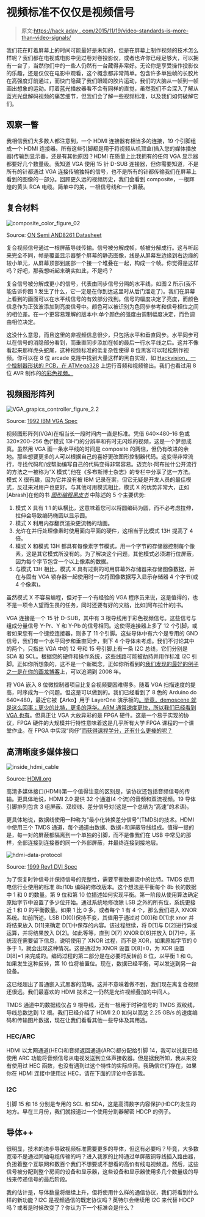 # 视频标准不仅仅是视频信号

> 原文:[https://hack aday . com/2015/11/19/video-standards-is-more-than-video-signals/](https://hackaday.com/2015/11/19/video-standards-are-more-than-video-signals/)

我们花在盯着屏幕上的时间可能最好是未知的，但是在屏幕上制作视频的技术怎么样呢？我们都在电视或电影中见过卷对卷投影仪，或者也许你已经足够大，可以拥有一台了，当然你们中的一些人仍然有一台藏得非常好。无论你是享受操作投影仪的乐趣，还是仅仅在电影中观看，这个概念都非常简单。包含许多单独帧的长胶片在高强度灯前通过，而快门隐藏了我们眼睛的胶片运动，我们的大脑从一帧到一帧画出想象的运动。盯着蓝光播放器看不会有同样的直觉，虽然我们不会深入了解从蓝光光盘解码视频的痛苦细节，但我们会了解一些视频标准，以及我们如何破解它们。

## 观察一瞥

我相信我们大多数人都注意到，一个 HDMI 连接器有相当多的连接，19 个引脚组成一个 HDMI 连接器。所有这些引脚都是用于将视频从机顶盒(插入您的媒体播放器)传输到显示器，还是有其他原因？HDMI 在质量上比我拥有的任何 VGA 显示器都要好几个数量级。我知道 VGA 使用 15 针 D-SUB 连接器，但你需要知道，不是所有的针都通过 VGA 连接传输独特的信号，也不是所有的针都传输我们在屏幕上看到的图像的一部分。回顾更久远的视频历史，我们会看到 composite，一根辉煌的黄头 RCA 电缆。简单中的美，一根信号线和一个屏蔽。

## 复合材料

![composite_color_figure_02](../Images/ea3ef0deb03ecc418cdde4f6ff74aefc.png)

Source: [ON Semi AND8261 Datasheet](http://www.onsemi.com/pub_link/Collateral/AND8261-D.PDF)

复合视频信号通过一根屏蔽导线传输。信号被分解成帧，帧被分解成行。这与听起来完全不同，帧是覆盖显示器整个屏幕的静态图像，线是从屏幕左边缘到右边缘的较小单元，从屏幕顶部到底部一个接一个堆叠在一起，构成一个帧。你觉得是这样吗？好吧，那我想听起来确实如此，不是吗？

复合信号被分解成更小的信号，代表由同步信号分隔的水平线，如图 2 所示(我不能告诉你图 1 发生了什么，它一定是在你到达这里时从后门溜走了)。我们在屏幕上看到的画面可以在水平线信号的有效部分找到。信号的幅度决定了亮度，而颜色信息作为正弦波添加到亮度信号中。颜色可以被识别为色同步参考和信号相位之间的相位差。在一个更容易理解的版本中:单个颜色的强度由调制幅度决定，而色调由相位决定。

这没什么意思，而且这里的非视频信息很少，只包括水平和垂直同步。水平同步可以在信号的消隐部分看到，而垂直同步添加在帧的最后一行水平线之后。这并不像看起来那样虎头蛇尾，这种视频标准的低复杂性使得 8 位黑客可以轻松制作视频。你可以在 8 位 arcade 克隆中找到大量这样的黑白实现，如 [Hackvision，一个控制器形状的 PCB，在 ATMega328](https://hackaday.com/2010/10/24/hackvision-is-build-your-own-retro-game/) 上运行音频和视频输出。我们也看过用 8 位 AVR 制作的[的彩色视频。](https://hackaday.com/2013/03/27/color-ntsc-video-directly-from-an-avr-chip/)

## 视频图形阵列

![VGA_grapics_controller_figure_2.2](../Images/9ff05a78807e02548a5231f7a4c4d24f.png)

Source: [1992 IBM VGA Spec](http://www.mcamafia.de/pdf/ibm_vgaxga_trm2.pdf)

视频图形阵列(VGA)在相当长一段时间内一直是标准。凭借 640×480–16 色或 320×200–256 色(“模式 13H”)的分辨率和有时无闪烁的视频，这是一个梦想成真。虽然用 VGA 画一条水平线的时间是 composite 的两倍，但仍有改进的余地。那些想要更多的人可以根据自己的喜好更改图形控制器代码。这变得非常流行，寻找代码和/或帮助编写自己的代码变得非常容易。迈克尔·阿布拉什公开流行的方法之一被称为“X 模式”,他在《多布斯博士杂志》的专栏中分享了这一方法。模式 X 很有趣，因为它并没有被 IBM 记录在案，但它无疑是开发人员的最佳模式，反过来对用户也更好。与其他可用模式相比，模式 X 的优势非常大，正如[Abrash]在他的书 *[图形编程黑皮书](https://github.com/jagregory/abrash-black-book)* 中陈述的 5 个主要优势:

1.  模式 X 具有 1:1 的纵横比，这意味着您可以将圆编码为圆，而不必考虑拉伸，拉伸会导致编码椭圆以显示圆。
2.  模式 X 利用内存翻页渲染更流畅的动画。
3.  允许在并行处理像素时使用面向平面的硬件，这相当于比模式 13H 提高了 4 倍。
4.  模式 X 和模式 13H 都具有每像素字节模式，用一个字节的存储器控制每个像素，这是其它模式所没有的。为了解决这个问题，其他模式必须进行位屏蔽，因为每个字节包含一个以上像素的数据。
5.  与模式 13H 相比，模式 X 具有过剩的可用屏幕外存储器来存储图像数据，并在与固有 VGA 锁存器一起使用时一次将图像数据写入显示存储器 4 个字节(或 4 个像素)。

虽然模式 X 不容易编程，但对于一个有经验的 VGA 程序员来说，这是值得的，也不是一项令人望而生畏的任务，同时还要有好的文档，比如[阿布拉什的]书。

VGA 连接是一个 15 针 D-SUB，其中有 3 根导线用于彩色视频信号。这些信号与组成分量信号 Y-Pr、Y 和 Y-Pb 的信号相同。这使得连接器上多了 12 个引脚，或者如果您有一个键控连接器，则多了 11 个引脚。这些导体中有六个是专用的 GND 信号，我们有一个水平同步和垂直同步，剩下 4 个导体未考虑。我们不讨论其中的两个，只指出 VGA 中的 12 号和 15 号引脚上有一条 I2C 总线，它们分别是 SDA 和 SCL。根据您的硬件和操作系统，这些线路可能被劫持并用作标准 I2C 引脚。正如你所想象的，这不是一个新概念，正如你所看到的[我们发现的最好的例子之一是在你的画龙博客](http://www.paintyourdragon.com/?p=43)上，可以追溯到 2008 年。

将 VGA 嵌入 8 位微控制器项目比复合视频要困难得多。随着 VGA 扫描速度的提高，时序成为一个问题。但这是可以做到的。我们已经看到了 8 色的 Arduino do 640×480，最近它被【Arko】用于 LayerOne 演示板的[。毕竟，demoscene 就是这么回事；更少的比特，更多的浮华。ARM 通常速度更快，所以](https://hackaday.io/project/3877-layerone-demoscene-board)[我们已经看到 VGA 也有](http://hackaday.com/2015/01/04/800-x-600-vga-with-the-stm32f4/)。但真正让 VGA 大放异彩的是 FPGA 硬件。这是一个易于实现的协议，FPGA 硬件的大规模并行特性意味着这是几乎所有大学 FPGA 课程的一个课堂作业。在 FPGA 中实现“肉仔”[而获得课程学分，还有什么更棒的呢？](http://hackaday.com/2013/03/26/playing-meat-boy-on-an-fpga/)

## 高清晰度多媒体接口

![inside_hdmi_cable](../Images/74184e562807bd2da94d872c95058809.png)

Source: [HDMI.org](http://www.hdmi.org/installers/insidehdmicable.aspx)

高清多媒体接口(HDMI)第一个值得注意的区别是，该协议还包括音频信号的传输。更具体地说，HDMI 2.0 提供 32 个通道(4 个流)的音频和双流视频。19 导体引脚排列包含 3 组屏蔽、双绞线、差分信号对(这是一个总结为“高速”的术语)。

更具体地说，数据线使用一种称为“最小化转换差分信号”(TMDS)的技术。HDMI 中使用三个 TMDS 通道，每个通道由数据、数据+和屏蔽导线组成。值得一提的是，每一对的屏蔽都隔离到一个单独的引脚，而不是像我们在 USB 中常见的那样，全部连接到连接器的同一个外部屏蔽，并最终连接到接地层。

![hdmi-data-protocol](../Images/2388c07f5761c3e0e2bfc73e3fcf67a1.png)

Source: [1999 Rev1 DVI Spec](http://www.cs.unc.edu/Research/stc/FAQs/Video/dvi_spec-V1_0.pdf)

为了恢复时钟信号并保持信号的完整性，需要平衡数据流中的比特。TMDS 使用电信行业使用的标准 8b/10b 编码的修改版本。这个想法是平衡每个 8b 长的数据中 1 和 0 的数量。第 9 位和第 10 位描述如何实现平衡。第一阶段从使用算法确定原始字节中设置了多少位开始。通过系统地修改除 LSB 之外的所有位，系统更接近 1 和 0 的平衡数量。如果 1 比 0 多，或者每个 1 有 4 个，那么我们进入 XNOR 系统。如前所述，LSB (D[0])保持不变，其值用于通过对 D[0]和 D[1]求 xnor 并将结果放入 D[1]来确定 D[1]中保存的内容。该过程继续，将 D[1]与 D[2]进行异或运算，并将结果放入 D[2]。如此等等，直到 D[7] XNOR D[6]并放入 D[7]中，系统现在需要留下信息，说明使用了 XNOR 过程，而不是 XOR，如果原始字节的 0 多于 1，就会出现这种情况。这是通过为 XNOR 设置 D[8]=0，为 XOR 设置 D[8]=1 来完成的。编码过程的第二部分是在必要时反转前 8 位，以平衡 1 和 0。如果发生这种反转，第 10 位将被置位。现在，数据已经平衡，可以发送到另一台设备。

这已经超出了普通嵌入式黑客的范畴。这并不意味着做不到，我们现在离复合视频还很远。我们最喜欢的 HDMI 技术之一仍然是允许视频叠加的中间人。

TMDS 通道中的数据线仅占 9 根导线，还有一根用于时钟信号的 TMDS 双绞线，导线总数达到 12 根。我们已经介绍了 HDMI 2.0 如何以高达 2.25 GB/s 的速度编码和传输图片数据，现在让我们看看其他一些导体及其用途。

### HEC/ARC

HDMI 以太网通道(HEC)和音频返回通道(ARC)都分配给引脚 14，我可以说我已经使用 ARC 功能将音频信号从电视发送到立体声接收器。但是据我所知，我从来没有使用过 HEC 函数，也没有遇到过这个特性的实际应用。我确信它们存在，如果你在 HDMI 连接中使用过 HEC，请在下面的评论中告诉我。

### I2C

引脚 15 和 16 分别是专用的 SCL 和 SDA，这是高清数字内容保护(HDCP)发生的地方。早在三月份，我们就报道过一个使用分割器解密 HDCP 的例子。

## 导体++

很明显，技术的进步导致视频标准需要更多的导体，但这有必要吗？毕竟，大多数宽带不是通过同轴电缆传输的吗？进入我家的比特通过单屏蔽铜导线插入路由器，负担着整个互联网和数百个我们不想要或不想看的高价有线电视频道。然后，这些信号被分配到整个房间的设备和显示器，这些设备和显示器使用多几个数量级的导线来传递信号的最后阶段。

我的估计是，导体数量将继续上升，但将使用什么样的通信协议，我们将看到什么样的新功能？I2C 是视频通信的既定协议吗？英特尔会继续用 I2C 来代替 HDCP 吗？或者是时候改变了？你认为下一个标准会是什么？